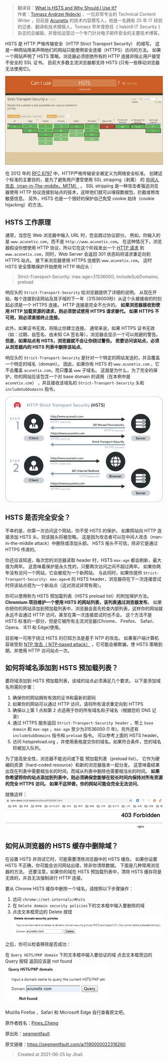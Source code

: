 > 翻译自：[What Is HSTS and Why Should I Use It?](https://www.acunetix.com/blog/articles/what-is-hsts-why-use-it/)  
> 作者：[Tomasz Andrzej Nidecki](https://www.linkedin.com/in/tonid?originalSubdomain=mt) ，一位非常专业的 Technical Content Writer ，目前是 [Acunetix](https://www.acunetix.com/) 的技术内容撰写人，他是一名拥有 25 年 IT 经验的记者、翻译和技术撰稿人，Tomasz 早年曾担任《 hakin9 IT Security 》杂志的总编辑，并曾经运营过一个专门针对电子邮件安全的主要技术博客。

HSTS 是 HTTP 严格传输安全（HTTP Strict Transport Security） 的缩写。 这是一种网站用来声明他们的网站只能使用安全连接（HTTPS）访问的方法。 如果一个网站声明了 HSTS 策略，浏览器必须拒绝所有的 HTTP 连接并阻止用户接受不安全的 SSL 证书。 目前大多数主流浏览器都支持 HSTS (只有一些移动浏览器无法使用它)。

![Can I Use HSTS](./imgs/http-hsts/1153446401-a2a4b1fdcee5035f_fix732.png)

在 2012 年的 [RFC 6797](https://tools.ietf.org/html/rfc6797) 中，HTTP严格传输安全被定义为网络安全标准。 创建这个标准的主要目的，是为了避免用户遭受使用 SSL stripping（剥离） 的 [中间人攻击（man-in-The-middle，MITM）](https://www.acunetix.com/blog/articles/man-in-the-middle-attacks/) 。 SSL stripping 是一种攻击者强迫浏览器使用 HTTP 协议连接到站点的技术，这样他们就可以嗅探数据包，拦截或修改敏感信息。 另外，HSTS 也是一个很好的保护自己免受 cookie 劫持（cookie hijacking）的方法。

## HSTS 工作原理
通常，当您在 Web 浏览器中输入 URL 时，您会跳过协议部分。 例如，你输入的是 `www.acunetix.com`，而不是 `http://www.acunetix.com`。 在这种情况下，浏览器假设你想使用 HTTP 协议，所以它在这个阶段发出一个 [HTTP 请求](https://www.acunetix.com/blog/articles/http-security-introduction-to-http-part-1/) 到 `www.acunetix.com`，同时，Web Server 会返回 301 状态码将请求重定向到 HTTPS 站点。 接下来浏览器使用 HTTPS 连接到 `www.acunetix.com`。 这时 HSTS 安全策略保护开始使用 HTTP 响应头：

> Strict-Transport-Security: max-age=31536000; includeSubDomains; preload

响应头的 `Strict-Transport-Security` 给浏览器提供了详细的说明。 从现在开始，每个连接到该网站及其子域的下一年（31536000秒）从这个头被接收的时刻起必须是一个 HTTPS 连接。 HTTP 连接是完全不允许的。 **如果浏览器接收到使用 HTTP 加载资源的请求，则必须尝试使用 HTTPS 请求替代。 如果 HTTPS 不可用，则必须直接终止连接。**

此外，如果证书无效，将阻止你建立连接。 通常来说，如果 HTTPS 证书无效（如：过期、自签名、由未知 CA 签名等），浏览器会显示一个可以规避的警告。 **但是，如果站点有 HSTS，浏览器就不会让你绕过警告。 若要访问该站点，必须从浏览器内的 HSTS 列表中删除该站点**。

响应头的 `Strict-Transport-Security` 是针对一个特定的网站发送的，并且覆盖一个特定的域名（domain）。 因此，如果你有 HSTS 的 `www.acunetix.com` ，它不会覆盖 `acunetix.com`，而只覆盖 `www` 子域名。 这就是为什么，为了完全的保护，你的网站应该包含一个对 base domain 的调用（在本例中是 `acunetix.com`） ，并且接收该域名的 `Strict-Transport-Security` 头和 `includeSubDomains` 指令。

![HSTS](./imgs/http-hsts/3415383735-fce9ac01bbe56903_fix732.png)

## HSTS 是否完全安全？
不幸的是，你第一次访问这个网站，你不受 HSTS 的保护。 如果网站向 HTTP 连接添加 HSTS 头，则该报头将被忽略。 这是因为攻击者可以在中间人攻击（man-in-the-middle attack）中删除或添加头部。 HSTS 报头不可信，除非它是通过 HTTPS 传递的。

你还应该知道，每次您的浏览器读取 header 时，HSTS `max-age` 都会刷新，最大值为两年。 这意味着保护是永久性的，只要两次访问之间不超过两年。 如果你两年没有访问一个网站，它会被视为一个新网站。 与此同时，如果你提供 `Strict-Transport-Security: max-age=0` 的 HSTS header，浏览器将在下一次连接尝试时将该站点视为一个新站点（这对测试非常有用）。

你可以使用称为 HSTS 预加载列表（HSTS preload list）的附加保护方法。 **Chromium 项目维护一个使用 HSTS 的网站列表，该列表通过浏览器发布**。 如果你把你的网站添加到预加载列表中，浏览器会首先检查内部列表，这样你的网站就永远不会通过 HTTP 访问，甚至在第一次连接尝试时也不会。 这个方法不是 HSTS 标准的一部分，但是它被所有主流浏览器(Chrome、 Firefox、 Safari、 Opera、 IE11 和 Edge)使用。

目前唯一可用于绕过 HSTS 的已知方法是基于 NTP 的攻击。 如果客户端计算机容易受到 [NTP 攻击（ NTP-based attack）](https://www.blackhat.com/docs/eu-14/materials/eu-14-Selvi-Bypassing-HTTP-Strict-Transport-Security.pdf) ，它可能会被欺骗，使 HSTS 策略到期，并使用 HTTP 访问站点一次。

## 如何将域名添加到 HSTS 预加载列表？
要将域添加到 HSTS 预加载列表，该域的站点必须满足几个要求。 以下是添加域名所需的步骤：

1. 确保你的网站拥有有效的证书和最新的密码
2. 如果你的网站可以通过 HTTP 访问，请将所有请求重定向到 HTTPS
3. 确保以上第 1 点和第 2 点适用于你的所有域名和子域名（根据您的 DNS 记录）
4. 通过 HTTPS 服务返回 `Strict-Transport-Security header` ，带上 `base domain` 和 `max-age` ，`max-age` 至少为31536000 (1 年)，另外还有 `includeSubDomains` 指令和 `preload` 指令。 可以参考上面的 HSTS header。
5. 访问 hstspreload.org ，并使用表格提交你的域名。如果符合条件，您的域名将被加入队列。

为了提高安全性，浏览器不能访问或下载 预加载列表（preload list）。 它作为硬编码资源（hard-coded resource）和新的浏览器版本一起分发。 这意味着结果出现在列表中需要相当长的时间，而域从列表中删除也需要相当长的时间。 **如果你希望将你的站点添加到列表中，则必须确保您能够在较长时间内保持对所有资源的完全 HTTPS 访问。 如果不这样做，你的网站可能会完全无法访问**。

就像这样：
![image](./imgs/http-hsts/994865229-41c08da8a4d10bc3_fix732.png)

## 如何从浏览器的 HSTS 缓存中删除域？
在设置 HSTS 并测试它时，可能需要清除浏览器中的 HSTS 缓存。 如果你设置 HSTS 不正确，你可能会访问网站出错，除非你清除数据。 下面是几种常用浏览器的方法。 还要注意，如果你的域在 HSTS 预加载列表中，清除 HSTS 缓存将是无效的，并且无法强制进行 HTTP 连接。

要从 Chrome HSTS 缓存中删除一个域名，请按照以下步骤操作：

1. 访问 `chrome://net-internals/#hsts`
2. 在 `Delete domain security policies`下的文本框中输入要删除的域
3. 点击文本框旁边的 Delete 按钮
![image](./imgs/http-hsts/1825466903-e5d63ee60075c400_fix732.png)

之后，你可以检查移除是否成功：

在 `Query HSTS/PKP domain` 下的文本框中输入要验证的域
点击文本框旁边的 Query 按钮
返回应该是 not found
![image](./imgs/http-hsts/583076897-5b891741b1469c4b_fix732.png)

Mozilla Firefox 、Safari 和 Microsoft Edge 自行查看原文吧。

原作者姓名：[Pines_Cheng](https://segmentfault.com/u/pines_cheng)

原出处：[segmentfault](https://segmentfault.com/)

原文链接：https://segmentfault.com/a/1190000022316260

> Created at 2021-06-25 by Jhail.


